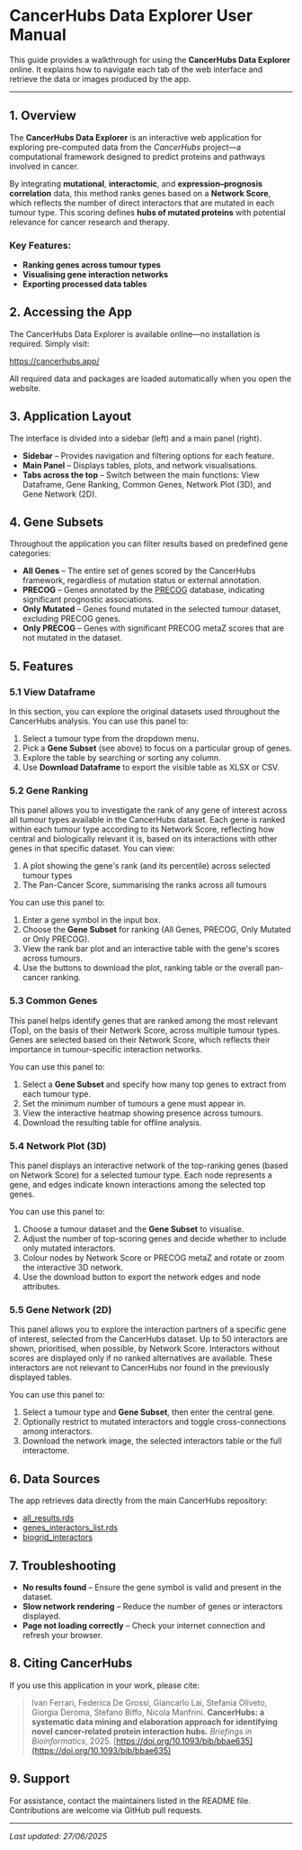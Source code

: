 # CancerHubs Data Explorer User Manual

This guide provides a walkthrough for using the **CancerHubs Data Explorer** online. It explains how to navigate each tab of the web interface and retrieve the data or images produced by the app.

---

## 1. Overview

The **CancerHubs Data Explorer** is an interactive web application for exploring pre-computed data from the *CancerHubs* project—a computational framework designed to predict proteins and pathways involved in cancer.

By integrating **mutational**, **interactomic**, and **expression–prognosis correlation** data, this method ranks genes based on a **Network Score**, which reflects the number of direct interactors that are mutated in each tumour type. This scoring defines **hubs of mutated proteins** with potential relevance for cancer research and therapy.

### Key Features:

- **Ranking genes across tumour types**
- **Visualising gene interaction networks**
- **Exporting processed data tables**

## 2. Accessing the App

The CancerHubs Data Explorer is available online—no installation is required. Simply visit:

<https://cancerhubs.app/>

All required data and packages are loaded automatically when you open the website.

## 3. Application Layout

The interface is divided into a sidebar (left) and a main panel (right).

- **Sidebar** – Provides navigation and filtering options for each feature.
- **Main Panel** – Displays tables, plots, and network visualisations.
- **Tabs across the top** – Switch between the main functions: View Dataframe, Gene Ranking, Common Genes, Network Plot (3D), and Gene Network (2D).

## 4. Gene Subsets

Throughout the application you can filter results based on predefined gene categories:

- **All Genes** – The entire set of genes scored by the CancerHubs framework, regardless of mutation status or external annotation.
- **PRECOG** – Genes annotated by the [PRECOG](https://precog.stanford.edu/) database, indicating significant prognostic associations.
- **Only Mutated** – Genes found mutated in the selected tumour dataset, excluding PRECOG genes.
- **Only PRECOG** – Genes with significant PRECOG metaZ scores that are not mutated in the dataset.

## 5. Features

### 5.1 View Dataframe

In this section, you can explore the original datasets used throughout the CancerHubs analysis.
You can use this panel to:

1. Select a tumour type from the dropdown menu.
2. Pick a **Gene Subset** (see above) to focus on a particular group of genes.
3. Explore the table by searching or sorting any column.
4. Use **Download Dataframe** to export the visible table as XLSX or CSV.

### 5.2 Gene Ranking

This panel allows you to investigate the rank of any gene of interest across all tumour types available in the CancerHubs dataset.
Each gene is ranked within each tumour type according to its Network Score, reflecting how central and biologically relevant it is, based on its interactions with other genes in that specific dataset.
You can view:

1. A plot showing the gene's rank (and its percentile) across selected tumour types
2. The Pan-Cancer Score, summarising the ranks across all tumours

You can use this panel to:

1. Enter a gene symbol in the input box.
2. Choose the **Gene Subset** for ranking (All Genes, PRECOG, Only Mutated or Only PRECOG).
3. View the rank bar plot and an interactive table with the gene's scores across tumours.
4. Use the buttons to download the plot, ranking table or the overall pan-cancer ranking.

### 5.3 Common Genes

This panel helps identify genes that are ranked among the most relevant (Top), on the basis of their Network Score, across multiple tumour types.
Genes are selected based on their Network Score, which reflects their importance in tumour-specific interaction networks.

You can use this panel to:

1. Select a **Gene Subset** and specify how many top genes to extract from each tumour type.
2. Set the minimum number of tumours a gene must appear in.
3. View the interactive heatmap showing presence across tumours.
4. Download the resulting table for offline analysis.

### 5.4 Network Plot (3D)

This panel displays an interactive network of the top-ranking genes (based on Network Score) for a selected tumour type.
Each node represents a gene, and edges indicate known interactions among the selected top genes.

You can use this panel to:

1. Choose a tumour dataset and the **Gene Subset** to visualise.
2. Adjust the number of top-scoring genes and decide whether to include only mutated interactors.
3. Colour nodes by Network Score or PRECOG metaZ and rotate or zoom the interactive 3D network.
4. Use the download button to export the network edges and node attributes.

### 5.5 Gene Network (2D)

This panel allows you to explore the interaction partners of a specific gene of interest, selected from the CancerHubs dataset.
Up to 50 interactors are shown, prioritised, when possible, by Network Score. Interactors without scores are displayed only if no ranked alternatives are available. 
These interactors are not relevant to CancerHubs nor found in the previously displayed tables.

You can use this panel to:

1. Select a tumour type and **Gene Subset**, then enter the central gene.
2. Optionally restrict to mutated interactors and toggle cross-connections among interactors.
3. Download the network image, the selected interactors table or the full interactome.

## 6. Data Sources

The app retrieves data directly from the main CancerHubs repository:

- [all_results.rds](https://github.com/ingmbioinfo/cancerhubs/blob/main/result/all_results.rds)
- [genes_interactors_list.rds](https://github.com/ingmbioinfo/cancerhubs/blob/main/result/genes_interactors_list.rds)
- [biogrid_interactors](https://github.com/ingmbioinfo/cancerhubs/blob/main/data/biogrid_interactors)

## 7. Troubleshooting

- **No results found** – Ensure the gene symbol is valid and present in the dataset.
- **Slow network rendering** – Reduce the number of genes or interactors displayed.
- **Page not loading correctly** – Check your internet connection and refresh your browser.

## 8. Citing CancerHubs

If you use this application in your work, please cite:

> Ivan Ferrari, Federica De Grossi, Giancarlo Lai, Stefania Oliveto, Giorgia Deroma, Stefano Biffo, Nicola Manfrini. **CancerHubs: a systematic data mining and elaboration approach for identifying novel cancer-related protein interaction hubs.** *Briefings in Bioinformatics*, 2025. [https://doi.org/10.1093/bib/bbae635](https://doi.org/10.1093/bib/bbae635)

## 9. Support

For assistance, contact the maintainers listed in the README file. Contributions are welcome via GitHub pull requests.

---

*Last updated: 27/06/2025*
